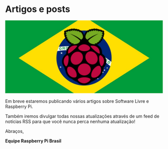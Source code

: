 # Artigos e posts

![Banner Raspberry Pi Brasil](/static/images/banner-sample.jpg)

Em breve estaremos publicando vários artigos sobre Software Livre e Raspberry Pi.

Também iremos divulgar todas nossas atualizações através de um feed de notícias RSS para que você nunca perca nenhuma atualização!

Abraços,

**Equipe Raspberry Pi Brasil**
